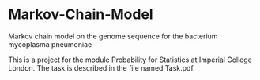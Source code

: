 # Markov-Chain-Model
Markov chain model on the genome sequence for the bacterium mycoplasma pneumoniae

This is a project for the module Probability for Statistics at Imperial College London. The task is described in the file named Task.pdf. 